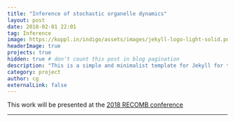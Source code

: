 ```yaml
---
title: "Inference of stochastic organelle dynamics"
layout: post
date: 2018-02-01 22:01
tag: Inference
image: https://koppl.in/indigo/assets/images/jekyll-logo-light-solid.png
headerImage: true
projects: true
hidden: true # don't count this post in blog pagination
description: "This is a simple and minimalist template for Jekyll for those who likes to eat noodles."
category: project
author: cg
externalLink: false
---
```

This work will be presented at the [2018 RECOMB conference ](https://recomb2018.fr/) 


---


